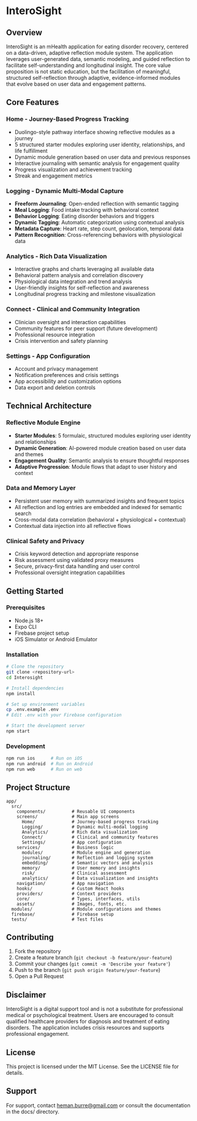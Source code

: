 # InteroSight

## Overview

InteroSight is an mHealth application for eating disorder recovery, centered on a data-driven, adaptive reflection module system. The application leverages user-generated data, semantic modeling, and guided reflection to facilitate self-understanding and longitudinal insight. The core value proposition is not static education, but the facilitation of meaningful, structured self-reflection through adaptive, evidence-informed modules that evolve based on user data and engagement patterns.

## Core Features

### Home - Journey-Based Progress Tracking
- Duolingo-style pathway interface showing reflective modules as a journey
- 5 structured starter modules exploring user identity, relationships, and life fulfillment
- Dynamic module generation based on user data and previous responses
- Interactive journaling with semantic analysis for engagement quality
- Progress visualization and achievement tracking
- Streak and engagement metrics

### Logging - Dynamic Multi-Modal Capture
- **Freeform Journaling**: Open-ended reflection with semantic tagging
- **Meal Logging**: Food intake tracking with behavioral context
- **Behavior Logging**: Eating disorder behaviors and triggers
- **Dynamic Tagging**: Automatic categorization using contextual analysis
- **Metadata Capture**: Heart rate, step count, geolocation, temporal data
- **Pattern Recognition**: Cross-referencing behaviors with physiological data

### Analytics - Rich Data Visualization
- Interactive graphs and charts leveraging all available data
- Behavioral pattern analysis and correlation discovery
- Physiological data integration and trend analysis
- User-friendly insights for self-reflection and awareness
- Longitudinal progress tracking and milestone visualization

### Connect - Clinical and Community Integration
- Clinician oversight and interaction capabilities
- Community features for peer support (future development)
- Professional resource integration
- Crisis intervention and safety planning

### Settings - App Configuration
- Account and privacy management
- Notification preferences and crisis settings
- App accessibility and customization options
- Data export and deletion controls

## Technical Architecture

### Reflective Module Engine
- **Starter Modules**: 5 formulaic, structured modules exploring user identity and relationships
- **Dynamic Generation**: AI-powered module creation based on user data and themes
- **Engagement Quality**: Semantic analysis to ensure thoughtful responses
- **Adaptive Progression**: Module flows that adapt to user history and context

### Data and Memory Layer
- Persistent user memory with summarized insights and frequent topics
- All reflection and log entries are embedded and indexed for semantic search
- Cross-modal data correlation (behavioral + physiological + contextual)
- Contextual data injection into all reflective flows

### Clinical Safety and Privacy
- Crisis keyword detection and appropriate response
- Risk assessment using validated proxy measures
- Secure, privacy-first data handling and user control
- Professional oversight integration capabilities

## Getting Started

### Prerequisites
- Node.js 18+
- Expo CLI
- Firebase project setup
- iOS Simulator or Android Emulator

### Installation
```bash
# Clone the repository
git clone <repository-url>
cd Interosight

# Install dependencies
npm install

# Set up environment variables
cp .env.example .env
# Edit .env with your Firebase configuration

# Start the development server
npm start
```

### Development
```bash
npm run ios      # Run on iOS
npm run android  # Run on Android
npm run web      # Run on web
```

## Project Structure

```
app/
  src/
    components/          # Reusable UI components
    screens/             # Main app screens
      Home/              # Journey-based progress tracking
      Logging/           # Dynamic multi-modal logging
      Analytics/         # Rich data visualization
      Connect/           # Clinical and community features
      Settings/          # App configuration
    services/            # Business logic
      modules/           # Module engine and generation
      journaling/        # Reflection and logging system
      embedding/         # Semantic vectors and analysis
      memory/            # User memory and insights
      risk/              # Clinical assessment
      analytics/         # Data visualization and insights
    navigation/          # App navigation
    hooks/               # Custom React hooks
    providers/           # Context providers
    core/                # Types, interfaces, utils
    assets/              # Images, fonts, etc.
  modules/               # Module configurations and themes
  firebase/              # Firebase setup
  tests/                 # Test files
```

## Contributing

1. Fork the repository
2. Create a feature branch (`git checkout -b feature/your-feature`)
3. Commit your changes (`git commit -m 'Describe your feature'`)
4. Push to the branch (`git push origin feature/your-feature`)
5. Open a Pull Request

## Disclaimer

InteroSight is a digital support tool and is not a substitute for professional medical or psychological treatment. Users are encouraged to consult qualified healthcare providers for diagnosis and treatment of eating disorders. The application includes crisis resources and supports professional engagement.

## License

This project is licensed under the MIT License. See the LICENSE file for details.

## Support

For support, contact heman.burre@gmail.com or consult the documentation in the docs/ directory. 